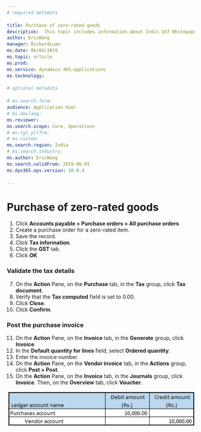 ```yaml
---
# required metadata

title: Purchase of zero-rated goods
description:  This topic includes information about Indis GST Whitepaper in Microsoft Dynamics 365 for Finance and Operations.
author: EricWang
manager: RichardLuan
ms.date: 06/04/2019
ms.topic: article
ms.prod: 
ms.service: dynamics-365-applications
ms.technology: 

# optional metadata

# ms.search.form: 
audience: Application User
# ms.devlang: 
ms.reviewer: 
ms.search.scope: Core, Operations
# ms.tgt_pltfrm: 
# ms.custom: 
ms.search.region: India
# ms.search.industry: 
ms.author: EricWang
ms.search.validFrom: 2019-06-01
ms.dyn365.ops.version: 10.0.4

---
```


# Purchase of zero-rated goods

1. Click **Accounts payable > Purchase orders > All purchase orders**
2. Create a purchase order for a zero-rated item.
3. Save the record.
4. Click **Tax information**.
5. Click the **GST** tab.
6. Click **OK**

### Validate the tax details

7. On the **Action** Pane, on the **Purchase** tab, in the **Tax** group, click **Tax document**.
8. Verify that the **Tax computed** field is set to 0.00.
9. Click **Close**.
10. Click **Confirm**.

### Post the purchase invoice

11. On the **Action** Pane, on the **Invoice** tab, in the **Generate** group, click **Invoice**.
12. In the **Default quantity for lines** field, select **Ordered quantity**.
13. Enter the invoice number.
14. On the **Action** Pane, on the **Vendor invoice** tab, in the **Actions** group, click **Post > Post**.
15. On the **Action** Pane, on the **Invoice** tab, in the **Journals** group, click **Invoice**. Then, on the **Overview** tab, click **Voucher**.

![](media/Annotation-2019-05-16-095042.png)



